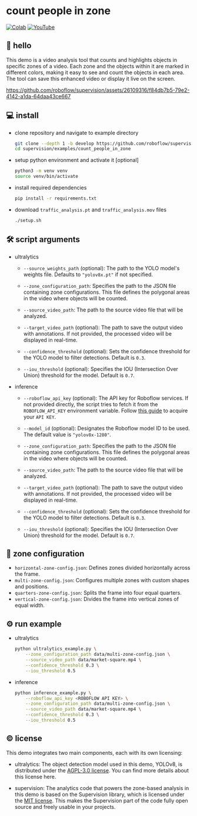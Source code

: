 # count people in zone

[![Colab](https://colab.research.google.com/assets/colab-badge.svg)](https://colab.research.google.com/github/roboflow-ai/notebooks/blob/main/notebooks/how-to-detect-and-count-objects-in-polygon-zone.ipynb)
[![YouTube](https://badges.aleen42.com/src/youtube.svg)](https://www.youtube.com/watch?v=l_kf9CfZ_8M)

## 👋 hello

This demo is a video analysis tool that counts and highlights objects in specific zones
of a video. Each zone and the objects within it are marked in different colors, making
it easy to see and count the objects in each area. The tool can save this enhanced
video or display it live on the screen.

https://github.com/roboflow/supervision/assets/26109316/f84db7b5-79e2-4142-a1da-64daa43ce667

## 💻 install

- clone repository and navigate to example directory

    ```bash
    git clone --depth 1 -b develop https://github.com/roboflow/supervision.git
    cd supervision/examples/count_people_in_zone
    ```

- setup python environment and activate it \[optional\]

    ```bash
    python3 -m venv venv
    source venv/bin/activate
    ```

- install required dependencies

    ```bash
    pip install -r requirements.txt
    ```

- download `traffic_analysis.pt` and `traffic_analysis.mov` files

    ```bash
    ./setup.sh
    ```

## 🛠️ script arguments

- ultralytics

    - `--source_weights_path` (optional): The path to the YOLO model's weights file.
        Defaults to `"yolov8x.pt"` if not specified.

    - `--zone_configuration_path`: Specifies the path to the JSON file containing zone
        configurations. This file defines the polygonal areas in the video where objects will
        be counted.

    - `--source_video_path`: The path to the source video file that will be analyzed.

    - `--target_video_path` (optional): The path to save the output video with annotations.
        If not provided, the processed video will be displayed in real-time.

    - `--confidence_threshold` (optional): Sets the confidence threshold for the YOLO model
        to filter detections. Default is `0.3`.

    - `--iou_threshold` (optional): Specifies the IOU (Intersection Over Union) threshold
        for the model. Default is `0.7`.

- inference

    - `--roboflow_api_key` (optional): The API key for Roboflow services. If not provided
        directly, the script tries to fetch it from the `ROBOFLOW_API_KEY` environment
        variable. Follow [this guide](https://docs.roboflow.com/api-reference/authentication#retrieve-an-api-key)
        to acquire your `API KEY`.

    - `--model_id` (optional): Designates the Roboflow model ID to be used. The default
        value is `"yolov8x-1280"`.

    - `--zone_configuration_path`: Specifies the path to the JSON file containing zone
        configurations. This file defines the polygonal areas in the video where objects will
        be counted.

    - `--source_video_path`: The path to the source video file that will be analyzed.

    - `--target_video_path` (optional): The path to save the output video with annotations.
        If not provided, the processed video will be displayed in real-time.

    - `--confidence_threshold` (optional): Sets the confidence threshold for the YOLO model
        to filter detections. Default is `0.3`.

    - `--iou_threshold` (optional): Specifies the IOU (Intersection Over Union) threshold
        for the model. Default is `0.7`.

## 📌 zone configuration

- `horizontal-zone-config.json`: Defines zones divided horizontally across the frame.
- `multi-zone-config.json`: Configures multiple zones with custom shapes and positions.
- `quarters-zone-config.json`: Splits the frame into four equal quarters.
- `vertical-zone-config.json`: Divides the frame into vertical zones of equal width.

## ⚙️ run example

- ultralytics

    ```bash
    python ultralytics_example.py \
        --zone_configuration_path data/multi-zone-config.json \
        --source_video_path data/market-square.mp4 \
        --confidence_threshold 0.3 \
        --iou_threshold 0.5
    ```

- inference

    ```bash
    python inference_example.py \
        --roboflow_api_key <ROBOFLOW API KEY> \
        --zone_configuration_path data/multi-zone-config.json \
        --source_video_path data/market-square.mp4 \
        --confidence_threshold 0.3 \
        --iou_threshold 0.5
    ```

## © license

This demo integrates two main components, each with its own licensing:

- ultralytics: The object detection model used in this demo, YOLOv8, is distributed
    under the [AGPL-3.0 license](https://github.com/ultralytics/ultralytics/blob/main/LICENSE).
    You can find more details about this license here.

- supervision: The analytics code that powers the zone-based analysis in this demo is
    based on the Supervision library, which is licensed under the
    [MIT license](https://github.com/roboflow/supervision/blob/develop/LICENSE.md). This
    makes the Supervision part of the code fully open source and freely usable in your
    projects.
